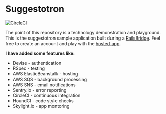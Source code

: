 # Suggestotron

[![CircleCI](https://circleci.com/gh/tulsarb/suggestotron.svg?style=svg)](https://circleci.com/gh/tulsarb/suggestotron)

The point of this repository is a technology demonstration and playground. This is the suggestotron sample application built during a [RailsBridge](http://railsbridge.org). Feel free to create an account and play with the [hosted app](https://suggestotron.railsbridgetulsa.org).

**I have added some features like:**

* Devise - authentication
* RSpec - testing
* AWS ElasticBeanstalk - hosting
* AWS SQS - background processing 
* AWS SNS - email notifications
* Sentry.io - error reporting
* CircleCI - continuous integration
* HoundCI - code style checks
* Skylight.io - app montoring
